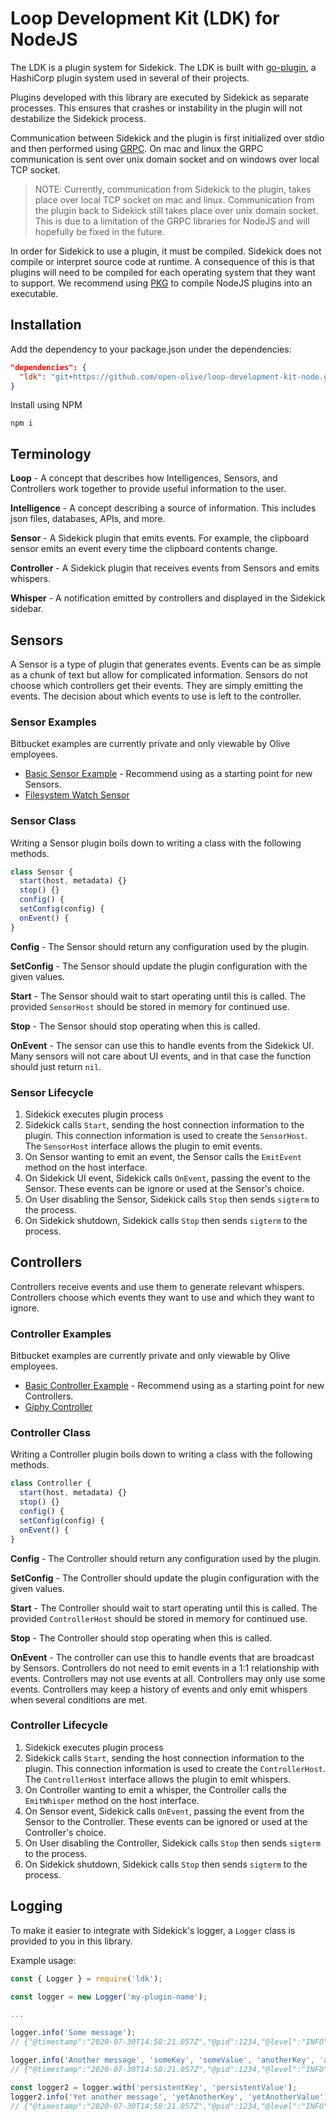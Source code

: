# Loop Development Kit (LDK) for NodeJS

The LDK is a plugin system for Sidekick. The LDK is built with [go-plugin](https://github.com/hashicorp/go-plugin), a HashiCorp plugin system used in several of their projects.

Plugins developed with this library are executed by Sidekick as separate processes. This ensures that crashes or instability in the plugin will not destabilize the Sidekick process.

Communication between Sidekick and the plugin is first initialized over stdio and then performed using [GRPC](https://grpc.io/). On mac and linux the GRPC communication is sent over unix domain socket and on windows over local TCP socket.
>NOTE: Currently, communication from Sidekick to the plugin, takes place over local TCP socket on mac and linux. Communication from the plugin back to Sidekick still takes place over unix domain socket. This is due to a limitation of the GRPC libraries for NodeJS and will hopefully be fixed in the future.

In order for Sidekick to use a plugin, it must be compiled. Sidekick does not compile or interpret source code at runtime. A consequence of this is that plugins will need to be compiled for each operating system that they want to support. We recommend using [PKG](https://www.npmjs.com/package/pkg) to compile NodeJS plugins into an executable.

## Installation

Add the dependency to your package.json under the dependencies:

```json
"dependencies": {
  "ldk": "git+https://github.com/open-olive/loop-development-kit-node.git"
}
```

Install using NPM

```shell
npm i
```

## Terminology

**Loop** - A concept that describes how Intelligences, Sensors, and Controllers work together to provide useful information to the user.

**Intelligence** - A concept describing a source of information. This includes json files, databases, APIs, and more.

**Sensor** - A Sidekick plugin that emits events. For example, the clipboard sensor emits an event every time the clipboard contents change.

**Controller** - A Sidekick plugin that receives events from Sensors and emits whispers.

**Whisper** - A notification emitted by controllers and displayed in the Sidekick sidebar.

## Sensors

A Sensor is a type of plugin that generates events.  Events can be as simple as a chunk of text but allow for complicated information. Sensors do not choose which controllers get their events. They are simply emitting the events. The decision about which events to use is left to the controller.

### Sensor Examples

Bitbucket examples are currently private and only viewable by Olive employees.

* [Basic Sensor Example](https://github.com/open-olive/sidekick-sensor-examplenode) - Recommend using as a starting point for new Sensors.
* [Filesystem Watch Sensor](https://bitbucket.org/crosschx/sidekick-sensor-watchfolder)

### Sensor Class

Writing a Sensor plugin boils down to writing a class with the following methods.

```javascript
class Sensor {
  start(host, metadata) {}
  stop() {}
  config() {
  setConfig(config) {
  onEvent() {
}
```

**Config** - The Sensor should return any configuration used by the plugin.

**SetConfig** - The Sensor should update the plugin configuration with the given values.

**Start** - The Sensor should wait to start operating until this is called. The provided `SensorHost` should be stored in memory for continued use.

**Stop** - The Sensor should stop operating when this is called.

**OnEvent** - The sensor can use this to handle events from the Sidekick UI. Many sensors will not care about UI events, and in that case the function should just return `nil`.

### Sensor Lifecycle

1. Sidekick executes plugin process
1. Sidekick calls `Start`, sending the host connection information to the plugin. This connection information is used to create the `SensorHost`. The `SensorHost` interface allows the plugin to emit events.
1. On Sensor wanting to emit an event, the Sensor calls the `EmitEvent` method on the host interface.
1. On Sidekick UI event, Sidekick calls `OnEvent`, passing the event to the Sensor. These events can be ignore or used at the Sensor's choice.
1. On User disabling the Sensor, Sidekick calls `Stop` then sends `sigterm` to the process.
1. On Sidekick shutdown, Sidekick calls `Stop` then sends `sigterm` to the process.

## Controllers

Controllers receive events and use them to generate relevant whispers. Controllers choose which events they want to use and which they want to ignore.

### Controller Examples

Bitbucket examples are currently private and only viewable by Olive employees.

* [Basic Controller Example](https://github.com/open-olive/sidekick-controller-examplenode) - Recommend using as a starting point for new Controllers.
* [Giphy Controller](https://bitbucket.org/crosschx/sidekick-controller-giphy)

### Controller Class

Writing a Controller plugin boils down to writing a class with the following methods.

```javascript
class Controller {
  start(host, metadata) {}
  stop() {}
  config() {
  setConfig(config) {
  onEvent() {
}
```

**Config** - The Controller should return any configuration used by the plugin.

**SetConfig** - The Controller should update the plugin configuration with the given values.

**Start** - The Controller should wait to start operating until this is called. The provided `ControllerHost` should be stored in memory for continued use.

**Stop** - The Controller should stop operating when this is called.

**OnEvent** - The controller can use this to handle events that are broadcast by Sensors. Controllers do not need to emit events in a 1:1 relationship with events. Controllers may not use events at all. Controllers may only use some events. Controllers may keep a history of events and only emit whispers when several conditions are met.

### Controller Lifecycle

1. Sidekick executes plugin process
1. Sidekick calls `Start`, sending the host connection information to the plugin. This connection information is used to create the `ControllerHost`. The `ControllerHost` interface allows the plugin to emit whispers.
1. On Controller wanting to emit a whisper, the Controller calls the `EmitWhisper` method on the host interface.
1. On Sensor event, Sidekick calls `OnEvent`, passing the event from the Sensor to the Controller. These events can be ignored or used at the Controller's choice.
1. On User disabling the Controller, Sidekick calls `Stop` then sends `sigterm` to the process.
1. On Sidekick shutdown, Sidekick calls `Stop` then sends `sigterm` to the process.

## Logging

To make it easier to integrate with Sidekick's logger, a `Logger` class is provided to you in this library.

Example usage:

```javascript
const { Logger } = require('ldk');

const logger = new Logger('my-plugin-name');

...

logger.info('Some message');
// {"@timestamp":"2020-07-30T14:58:21.057Z","@pid":1234,"@level":"INFO","@module":"my-plugin-name","@message":"Some message"}

logger.info('Another message', 'someKey', 'someValue', 'anotherKey', 'anotherValue');
// {"@timestamp":"2020-07-30T14:58:21.057Z","@pid":1234,"@level":"INFO","@module":"my-plugin-name","@message":"Another message","anotherKey":"anotherValue","someKey":"someValue"}

const logger2 = logger.with('persistentKey', 'persistentValue');
logger2.info('Yet another message', 'yetAnotherKey', 'yetAnotherValue');
// {"@timestamp":"2020-07-30T14:58:21.057Z","@pid":1234,"@level":"INFO","@module":"my-plugin-name","@message":"Yet another message","persistentKey":"persistentValue","yetAnotherKey":"yetAnotherValue"}
```
